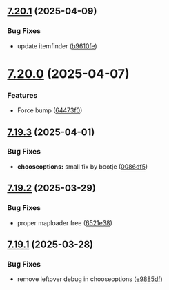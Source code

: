 ## [7.20.1](https://github.com/Torwent/SRL-T/compare/v7.20.0...v7.20.1) (2025-04-09)


### Bug Fixes

* update itemfinder ([b9610fe](https://github.com/Torwent/SRL-T/commit/b9610fecf95f397880044ae4fa542007045dae24))



# [7.20.0](https://github.com/Torwent/SRL-T/compare/v7.19.3...v7.20.0) (2025-04-07)


### Features

* Force bump ([64473f0](https://github.com/Torwent/SRL-T/commit/64473f0964ddabdc013208e237ff4875b5ac2387))



## [7.19.3](https://github.com/Torwent/SRL-T/compare/v7.19.2...v7.19.3) (2025-04-01)


### Bug Fixes

* **chooseoptions:** small fix by bootje ([0086df5](https://github.com/Torwent/SRL-T/commit/0086df533e2b6432dd6f7ca029040ff9573784d9))



## [7.19.2](https://github.com/Torwent/SRL-T/compare/v7.19.1...v7.19.2) (2025-03-29)


### Bug Fixes

* proper maploader free ([6521e38](https://github.com/Torwent/SRL-T/commit/6521e382aec6ed19d270574c87f3ea15a444669c))



## [7.19.1](https://github.com/Torwent/SRL-T/compare/v7.19.0...v7.19.1) (2025-03-28)


### Bug Fixes

* remove leftover debug in chooseoptions ([e9885df](https://github.com/Torwent/SRL-T/commit/e9885df56791491ebd2ddab9311c0c8bec55490b))



